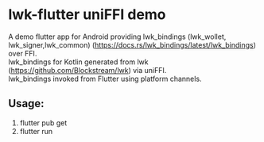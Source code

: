 # lwk-flutter uniFFI demo

A demo flutter app for Android providing lwk_bindings (lwk_wollet, lwk_signer,lwk_common) (https://docs.rs/lwk_bindings/latest/lwk_bindings) over FFI.  
lwk_bindings for Kotlin generated from lwk (https://github.com/Blockstream/lwk) via uniFFI.  
lwk_bindings invoked from Flutter using platform channels.  

## Usage:

1. flutter pub get
2. flutter run

